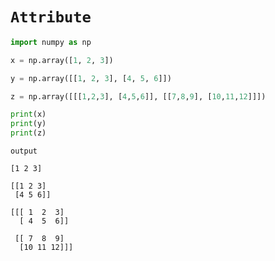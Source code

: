 # `Attribute`

```python
import numpy as np

x = np.array([1, 2, 3])

y = np.array([[1, 2, 3], [4, 5, 6]])

z = np.array([[[1,2,3], [4,5,6]], [[7,8,9], [10,11,12]]])

print(x)
print(y)
print(z)
```
 `output`
```
[1 2 3]

[[1 2 3]
 [4 5 6]]
 
[[[ 1  2  3]
  [ 4  5  6]]

 [[ 7  8  9]
  [10 11 12]]]
```

